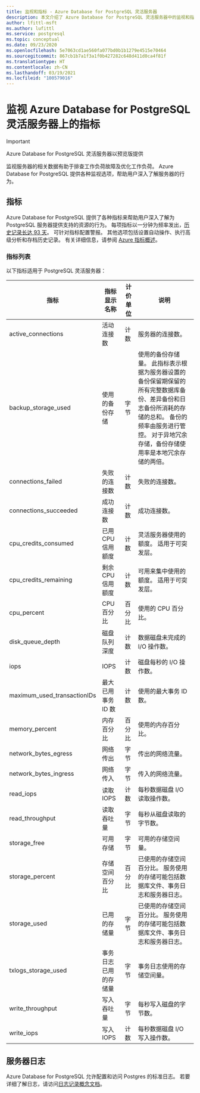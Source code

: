 ```yaml
---
title: 监视和指标 - Azure Database for PostgreSQL 灵活服务器
description: 本文介绍了 Azure Database for PostgreSQL 灵活服务器中的监视和指标功能。
author: lfittl-msft
ms.author: lufittl
ms.service: postgresql
ms.topic: conceptual
ms.date: 09/23/2020
ms.openlocfilehash: 5e7063cd1ae560fa077bd0b1b1279e4515e70464
ms.sourcegitcommit: 867cb1b7a1f3a1f0b427282c648d411d0ca4f81f
ms.translationtype: HT
ms.contentlocale: zh-CN
ms.lasthandoff: 03/19/2021
ms.locfileid: "100579016"
---
```

# <a name="monitor-metrics-on-azure-database-for-postgresql---flexible-server"></a>监视 Azure Database for PostgreSQL 灵活服务器上的指标

> [!IMPORTANT]
> Azure Database for PostgreSQL 灵活服务器以预览版提供

监视服务器的相关数据有助于排查工作负荷故障及优化工作负荷。 Azure Database for PostgreSQL 提供各种监视选项，帮助用户深入了解服务器的行为。

## <a name="metrics"></a>指标
Azure Database for PostgreSQL 提供了各种指标来帮助用户深入了解为 PostgreSQL 服务器提供支持的资源的行为。 每项指标以一分钟为频率发出，[历史记录长达 93 天](../../azure-monitor/essentials/data-platform-metrics.md#retention-of-metrics)。 可针对指标配置警报。 其他选项包括设置自动操作、执行高级分析和存档历史记录。 有关详细信息，请参阅 [Azure 指标概述](../../azure-monitor/essentials/data-platform-metrics.md)。

### <a name="list-of-metrics"></a>指标列表
以下指标适用于 PostgreSQL 灵活服务器：


|指标|指标显示名称|计价单位|说明|
|---|---|---|---|
| active_connections | 活动连接数 | 计数 | 服务器的连接数。 | 
| backup_storage_used | 使用的备份存储 | 字节 | 使用的备份存储量。 此指标表示根据为服务器设置的备份保留期保留的所有完整数据库备份、差异备份和日志备份所消耗的存储的总和。 备份的频率由服务进行管控。 对于异地冗余存储，备份存储使用率是本地冗余存储的两倍。 |
| connections_failed | 失败的连接数 | 计数 | 失败的连接数。 |
| connections_succeeded | 成功连接数 | 计数 | 成功连接数。 |
| cpu_credits_consumed | 已用 CPU 信用额度 | 计数 | 灵活服务器使用的额度。 适用于可突发层。 |
| cpu_credits_remaining | 剩余 CPU 信用额度 | 计数 | 可用来集中使用的额度。 适用于可突发层。 |
| cpu_percent | CPU 百分比 | 百分比 | 使用的 CPU 百分比。 | 
| disk_queue_depth | 磁盘队列深度 | 计数 | 数据磁盘未完成的 I/O 操作数。 |
| iops | IOPS | 计数 | 磁盘每秒的 I/O 操作数。 |
| maximum_used_transactionIDs | 最大已用事务 ID 数 | 计数 | 使用的最大事务 ID 数。 |
| memory_percent | 内存百分比 | 百分比 | 使用的内存百分比。 |
| network_bytes_egress | 网络传出 | 字节 | 传出的网络流量。 |
| network_bytes_ingress | 网络传入 | 字节 | 传入的网络流量。 |
| read_iops | 读取 IOPS | 计数 | 每秒数据磁盘 I/O 读取操作数。 |
| read_throughput | 读取吞吐量 | 字节 | 每秒从磁盘读取的字节数。 |
| storage_free | 可用存储 | 字节 | 可用的存储空间量。 |
| storage_percent | 存储空间百分比 | 百分比 | 已使用的存储空间百分比。 服务使用的存储可能包括数据库文件、事务日志和服务器日志。|
| storage_used | 已用的存储量 | 字节 | 已使用的存储空间百分比。 服务使用的存储可能包括数据库文件、事务日志和服务器日志。 |
| txlogs_storage_used | 事务日志已用的存储量 | 字节 | 事务日志使用的存储空间量。 | 
| write_throughput | 写入吞吐量 | 字节 | 每秒写入磁盘的字节数。 |
| write_iops | 写入 IOPS | 计数 | 每秒数据磁盘 I/O 写入操作数。 |

## <a name="server-logs"></a>服务器日志
Azure Database for PostgreSQL 允许配置和访问 Postgres 的标准日志。 若要详细了解日志，请访问[日志记录概念文档](concepts-logging.md)。
